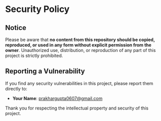 # Security Policy

## Notice

Please be aware that **no content from this repository should be copied, reproduced, or used in any form without explicit permission from the owner**. Unauthorized use, distribution, or reproduction of any part of this project is strictly prohibited.

## Reporting a Vulnerability

If you find any security vulnerabilities in this project, please report them directly to:

- **Your Name**: [prakhargupta0607@gmail.com](mailto:prakhargupta0607@gmail.com)

Thank you for respecting the intellectual property and security of this project.
